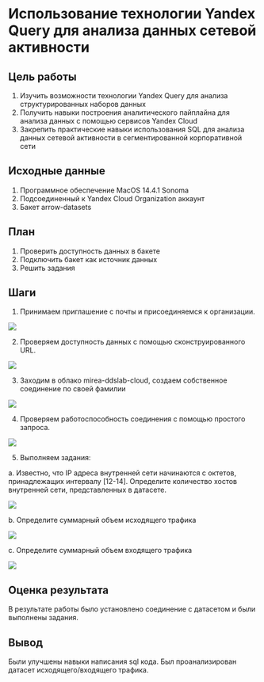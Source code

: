 # Использование технологии Yandex Query для анализа данных сетевой активности

## Цель работы

1.  Изучить возможности технологии Yandex Query для анализа структурированных наборов данных
2.  Получить навыки построения аналитического пайплайна для анализа данных с помощью сервисов Yandex Cloud
3.  Закрепить практические навыки использования SQL для анализа данных сетевой активности в сегментированной корпоративной сети

## Исходные данные

1.  Программное обеспечение MacOS 14.4.1 Sonoma
2.  Подсоединенный к Yandex Cloud Organization аккаунт
3.  Бакет arrow-datasets

## План

1.  Проверить доступность данных в бакете
2.  Подключить бакет как источник данных
3.  Решить задания

## Шаги

1. Принимаем приглашение с почты и присоединяемся к организации.

![](img/1.png)

2. Проверяем доступность данных с помощью сконструированного URL.

![](img/2.png)

3. Заходим в облако mirea-ddslab-cloud, создаем собственное соединение по своей фамилии

![](img/3.png)

4. Проверяем работоспособность соединения с помощью простого запроса.

![](img/4.png)

5. Выполняем задания:

  a. Известно, что IP адреса внутренней сети начинаются с октетов, принадлежащих интервалу [12-14]. Определите количество хостов внутренней сети, представленных в датасете.
  
  ![](img/5.png)
  
  b. Определите суммарный объем исходящего трафика
  
  ![](img/6.png)
  
  c. Определите суммарный объем входящего трафика
  
  ![](img/7.png)
  
## Оценка результата

В результате работы было установлено соединение с датасетом и были выполнены задания.

## Вывод

Были улучшены навыки написания sql кода. Был проанализирован датасет исходящего/входящего трафика.